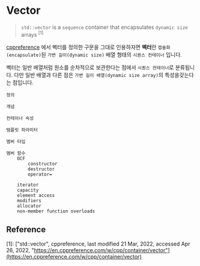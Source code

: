 # Vector

> `std::vector` is a `sequence` container that encapsulates `dynamic size` arrays <sup>[1]

[cppreference](https:://cppreference.com) 에서 벡터를 정의한 구문을 그대로 인용하자면
**벡터**란 `캡슐화(encapsulate)`된 `가변 길이(dynamic size)` 배열 형태의 `시퀀스 컨테이너` 입니다.

벡터는 일반 배열처럼 원소를 순차적으로 보관한다는 점에서 `시퀀스 컨테이너`로 분류됩니다. 다만 일반 배열과 다른 점은 `가변 길이 배열(dynamic size array)`의 특성을갖는다는 점입니다. 




	정의

	개념

	컨테이너 속성

	템플릿 파라미터

	멤버 타입

	멤버 함수
		OCF
			constructor
			destructor
			operator=

		iterator
		capacity
		element access
		modifiers
		allocator
		non-member function overloads



## Reference

<a name="vector">[1]</a>: ["std::vector", cppreference, last modified 21 Mar, 2022, accessed Apr 26, 2022, "https://en.cppreference.com/w/cpp/container/vector"](https://en.cppreference.com/w/cpp/container/vector)